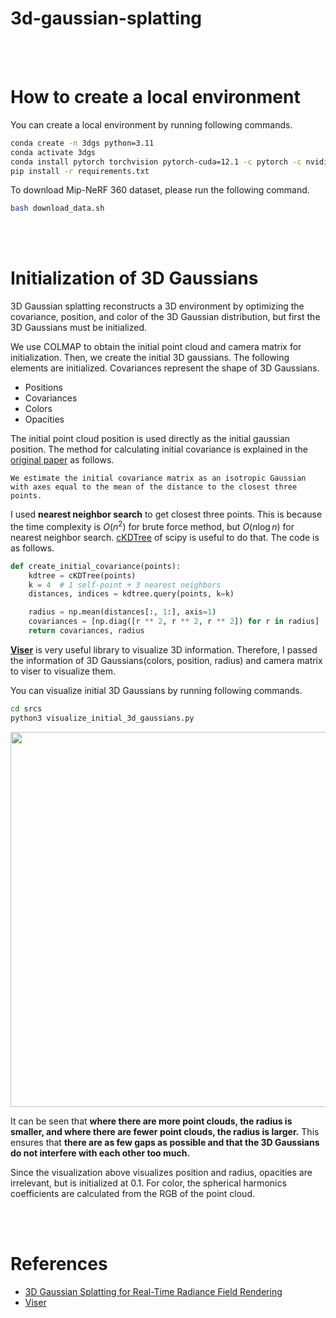 # 3d-gaussian-splatting

<br></br>

# How to create a local environment

You can create a local environment by running following commands.

```bash
conda create -n 3dgs python=3.11
conda activate 3dgs
conda install pytorch torchvision pytorch-cuda=12.1 -c pytorch -c nvidia
pip install -r requirements.txt
```

To download Mip-NeRF 360 dataset, please run the following command.

```bash
bash download_data.sh
```

<br></br>

# Initialization of 3D Gaussians
3D Gaussian splatting reconstructs a 3D environment by optimizing the covariance, position, and color of the 3D Gaussian distribution, but first the 3D Gaussians must be initialized.

We use COLMAP to obtain the initial point cloud and camera matrix for initialization.
Then, we create the initial 3D gaussians. The following elements are initialized. Covariances represent the shape of 3D Gaussians.

- Positions
- Covariances
- Colors
- Opacities

The initial point cloud position is used directly as the initial gaussian position. 
The method for calculating initial covariance is explained in the [original paper](https://repo-sam.inria.fr/fungraph/3d-gaussian-splatting/3d_gaussian_splatting_low.pdf) as follows.

```
We estimate the initial covariance matrix as an isotropic Gaussian with axes equal to the mean of the distance to the closest three points.
```

I used **nearest neighbor search** to get closest three points. This is because the time complexity is $O(n^2)$ for brute force method, but $O(n\log n)$ for nearest neighbor search. [cKDTree](https://docs.scipy.org/doc/scipy/reference/generated/scipy.spatial.cKDTree.html) of scipy is useful to do that. The code is as follows.

```python
def create_initial_covariance(points):
    kdtree = cKDTree(points)
    k = 4  # 1 self-point + 3 nearest neighbors
    distances, indices = kdtree.query(points, k=k)

    radius = np.mean(distances[:, 1:], axis=1)
    covariances = [np.diag([r ** 2, r ** 2, r ** 2]) for r in radius]
    return covariances, radius
```

[**Viser**](https://github.com/nerfstudio-project/viser) is very useful library to visualize 3D information. Therefore, I passed the information of 3D Gaussians(colors, position, radius) and camera matrix to viser to visualize them.

You can visualize initial 3D Gaussians by running following commands.

```bash
cd srcs
python3 visualize_initial_3d_gaussians.py
```

<img src="resources/initial_gaussians.gif" width='600'>

It can be seen that **where there are more point clouds, the radius is smaller, and where there are fewer point clouds, the radius is larger.** This ensures that **there are as few gaps as possible and that the 3D Gaussians do not interfere with each other too much.**

Since the visualization above visualizes position and radius, opacities are irrelevant, but is initialized at $0.1$. For color, the spherical harmonics coefficients are calculated from the RGB of the point cloud.

<br></br>

# References

- [3D Gaussian Splatting for Real-Time Radiance Field Rendering](https://repo-sam.inria.fr/fungraph/3d-gaussian-splatting/)
- [Viser](https://github.com/nerfstudio-project/viser)
